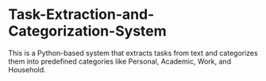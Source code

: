 # Task-Extraction-and-Categorization-System
This is a Python-based system that extracts tasks from text and categorizes them into predefined categories like Personal, Academic, Work, and Household.
